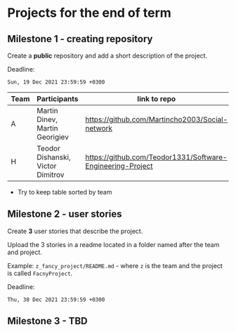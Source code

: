 # Projects for the end of term


## Milestone 1 - creating repository

Create a **public** repository and add a short description of the project.

Deadline:

```
Sun, 19 Dec 2021 23:59:59 +0300
```

| Team | Participants | link to repo |
|------|--------------|--------------|
| A | Martin Dinev, Martin Georigiev | https://github.com/Martincho2003/Social-network |
| H | Teodor Dishanski, Victor Dimitrov | https://github.com/Teodor1331/Software-Engineering-Project |



* Try to keep table sorted by team


## Milestone 2 - user stories

Create **3** user stories that describe the project.

Upload the 3 stories in a readme located in a folder named after the team and project. 

Example: `z_fancy_project/README.md` - where `z` is the team and the project is called `FacnyProject`.


Deadline:

```
Thu, 30 Dec 2021 23:59:59 +0300
```

## Milestone 3 - TBD
